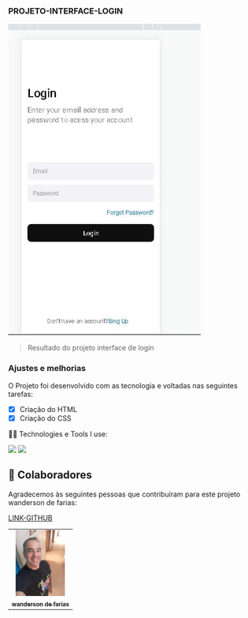 ### PROJETO-INTERFACE-LOGIN

<img src="./assets/logo.jpg" alt="logo jpg">

>Resultado do projeto interface de login

### Ajustes e melhorias

O Projeto foi desenvolvido com as tecnologia e voltadas nas seguintes tarefas:

- [x] Criação do HTML
- [x] Criação do CSS

 🧑‍💻 Technologies e Tools I use:
 <div>
 <img src="https://img.shields.io/badge/HTML5-E34F26?style=for-the-badge&logo=html5&logoColor=white">
 
 <img src="https://img.shields.io/badge/CSS3-1572B6?style=for-the-badge&logo=css3&logoColor=white">
 </div>




## 🤝 Colaboradores

Agradecemos às seguintes pessoas que contribuíram para este projeto wanderson de farias:

<table>
  <tr>
    <td align="center">
      <a href="#">
        <img src="./assets/foto.jpg" width="100px;" alt="Foto do wanderson de farias"/><br>
        <sub>
          <b>wanderson de farias</b>
        </sub>
      </a>
    </td>
    <a href="https://github.com/wandersondefariasprogramador" Progeto="formulario-de cadastro ">LINK-GITHUB</a>

  </tr>
</table>

